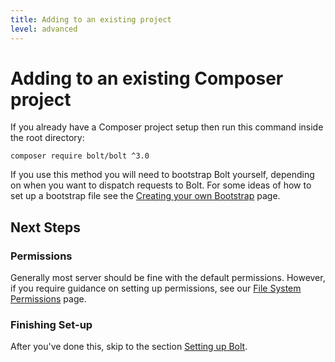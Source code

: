```yaml
---
title: Adding to an existing project
level: advanced
---
```

Adding to an existing Composer project
======================================

If you already have a Composer project setup then run this command inside the
root directory:

```
composer require bolt/bolt ^3.0
```

If you use this method you will need to bootstrap Bolt yourself, depending on
when you want to dispatch requests to Bolt. For some ideas of how to set up a
bootstrap file see the [Creating your own Bootstrap](../../extensions/custom-bootstrapping) page.


Next Steps
----------

### Permissions

Generally most server should be fine with the default permissions. However, if
you require guidance on setting up permissions, see our [File System Permissions](../permissions)
page.

### Finishing Set-up

After you've done this, skip to the section [Setting up Bolt](../../configuration/introduction).

